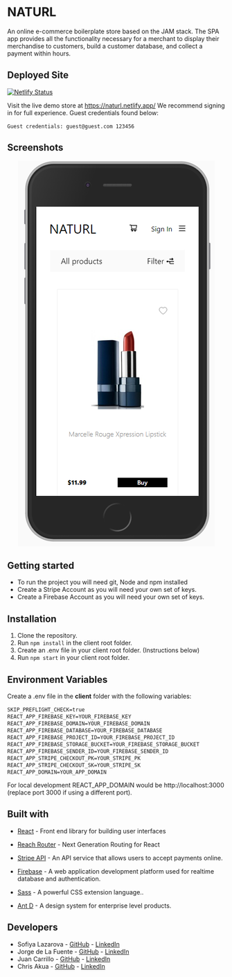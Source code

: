 # NATURL

An online e-commerce boilerplate store based on the JAM stack. The SPA app provides all the functionality necessary for a merchant to display their merchandise to customers, build a customer database, and collect a payment within hours. 

## Deployed Site

[![Netlify Status](https://api.netlify.com/api/v1/badges/f76d5daa-4c5d-4f5c-82f7-cd75fd1e649e/deploy-status)](https://naturl.netlify.app/ )

Visit the live demo store at https://naturl.netlify.app/
We recommend signing in for full experience. Guest credentials found below: 

    Guest credentials: guest@guest.com 123456

## Screenshots

<p align="center">
  <img src="assets/naturl_readme.png" />
</p>

## Getting started

* To run the project you will need git, Node and npm installed
* Create a Stripe Account as you will need your own set of keys.
* Create a Firebase Account as you will need your own set of keys.

## Installation

1. Clone the repository.
2. Run `npm install` in the client root folder.
3. Create an .env file in your client root folder. (Instructions below)
4. Run `npm start` in your client root folder.

## Environment Variables

Create a .env file in the **client** folder with the following variables: 

    SKIP_PREFLIGHT_CHECK=true
    REACT_APP_FIREBASE_KEY=YOUR_FIREBASE_KEY
    REACT_APP_FIREBASE_DOMAIN=YOUR_FIREBASE_DOMAIN
    REACT_APP_FIREBASE_DATABASE=YOUR_FIREBASE_DATABASE
    REACT_APP_FIREBASE_PROJECT_ID=YOUR_FIREBASE_PROJECT_ID
    REACT_APP_FIREBASE_STORAGE_BUCKET=YOUR_FIREBASE_STORAGE_BUCKET
    REACT_APP_FIREBASE_SENDER_ID=YOUR_FIREBASE_SENDER_ID
    REACT_APP_STRIPE_CHECKOUT_PK=YOUR_STRIPE_PK
    REACT_APP_STRIPE_CHECKOUT_SK=YOUR_STRIPE_SK
    REACT_APP_DOMAIN=YOUR_APP_DOMAIN

For local development REACT_APP_DOMAIN would be http://localhost:3000 (replace port 3000 if using a different port).

## Built with

* [React](https://reactjs.org/) - Front end library for building user interfaces

* [Reach Router](https://reach.tech/router/) - Next Generation Routing for React

* [Stripe API](https://stripe.com/docs/api) - An API service that allows users to accept payments online. 

* [Firebase](https://facebook.github.io/react-native) - A web application development platform  used for realtime database and authentication.

* [Sass](https://sass-lang.com/) - A powerful CSS extension language..

* [Ant D](https://ant.design/) - A design system for enterprise level products.

## Developers

* Sofiya Lazarova - [GitHub](https://github.com/) - [LinkedIn](https://www.linkedin.com/)
* Jorge de La Fuente - [GitHub](https://github.com/jorgedelafuente) - [LinkedIn](https://www.linkedin.com/in/jorgedelafuente/)
* Juan Carrillo - [GitHub](https://github.com/) - [LinkedIn](https://www.linkedin.com/)
* Chris Akua - [GitHub](https://github.com/) - [LinkedIn](https://www.linkedin.com/)